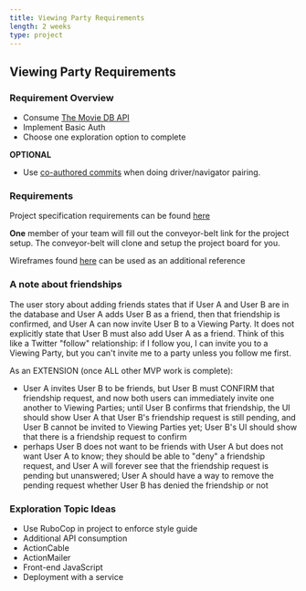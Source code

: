 ```yaml
---
title: Viewing Party Requirements
length: 2 weeks
type: project
---
```



## Viewing Party Requirements

### Requirement Overview
- Consume [The Movie DB API](https://developers.themoviedb.org/3/getting-started/introduction)
- Implement Basic Auth
- Choose one exploration option to complete

**OPTIONAL**
- Use [co-authored commits](https://gist.github.com/iandouglas/6ff9428ca9e349118095ce7ed4a655bf) when doing driver/navigator pairing.


### Requirements
Project specification requirements can be found [here](https://github.com/turingschool-examples/viewing_party/projects/1)

__One__ member of your team will fill out the conveyor-belt link for the project setup. The conveyor-belt will clone and setup the project board for you.

Wireframes found [here](./wireframes) can be used as an additional reference

### A note about friendships

The user story about adding friends states that if User A and User B are in the database and User A adds User B as a friend, then that friendship is confirmed, and User A can now invite User B to a Viewing Party. It does not explicitly state that User B must also add User A as a friend. Think of this like a Twitter "follow" relationship: if I follow you, I can invite you to a Viewing Party, but you can't invite me to a party unless you follow me first.

As an EXTENSION (once ALL other MVP work is complete):

- User A invites User B to be friends, but User B must CONFIRM that friendship request, and now both users can immediately invite one another to Viewing Parties; until User B confirms that friendship, the UI should show User A that User B's friendship request is still pending, and User B cannot be invited to Viewing Parties yet; User B's UI should show that there is a friendship request to confirm
- perhaps User B does not want to be friends with User A but does not want User A to know; they should be able to "deny" a friendship request, and User A will forever see that the friendship request is pending but unanswered; User A should have a way to remove the pending request whether User B has denied the friendship or not

### Exploration Topic Ideas

- Use RuboCop in project to enforce style guide
- Additional API consumption
- ActionCable
- ActionMailer
- Front-end JavaScript
- Deployment with a service

